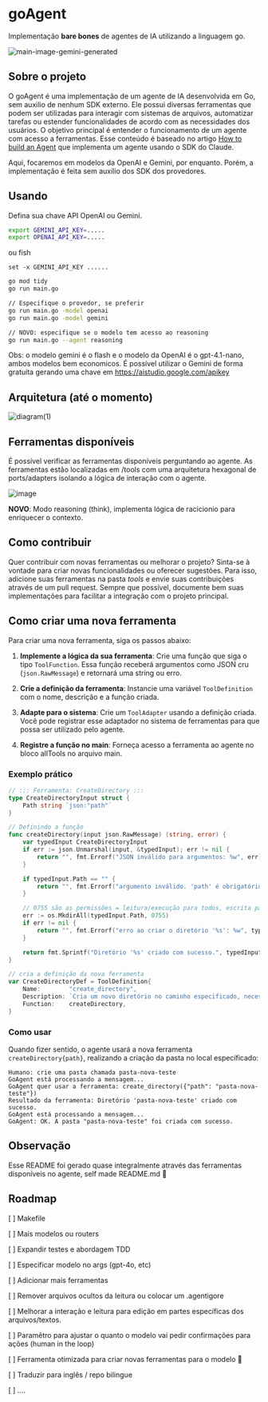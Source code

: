 # goAgent
Implementação **bare bones** de agentes de IA utilizando a linguagem go.

![main-image-gemini-generated](https://github.com/user-attachments/assets/49df3432-b530-481c-bc67-20fadaa0d263)

## Sobre o projeto
O goAgent é uma implementação de um agente de IA desenvolvida em Go, sem auxilio de nenhum SDK externo. Ele possui diversas ferramentas que podem ser utilizadas para interagir com sistemas de arquivos, automatizar tarefas ou estender funcionalidades de acordo com as necessidades dos usuários. O objetivo principal é entender o funcionamento de um agente com acesso a ferramentas. Esse conteúdo é baseado no artigo [How to build an Agent](https://ampcode.com/how-to-build-an-agent) que implementa um agente usando o SDK do Claude. 

Aqui, focaremos em modelos da OpenAI e Gemini, por enquanto. Porém, a implementação é feita sem auxilio dos SDK dos provedores.

## Usando
Defina sua chave API OpenAI ou Gemini.

```bash
export GEMINI_API_KEY=.....
export OPENAI_API_KEY=.....
```
ou fish
```fish
set -x GEMINI_API_KEY ......
```

```bash
go mod tidy
go run main.go
```
```bash
// Especifique o provedor, se preferir
go run main.go -model openai
go run main.go -model gemini

// NOVO: especifique se o modelo tem acesso ao reasoning 
go run main.go --agent reasoning 
```

Obs: o modelo gemini é o flash e o modelo da OpenAI é o gpt-4.1-nano, ambos modelos bem economicos. É possível utilizar o Gemini de forma gratuíta gerando uma chave em https://aistudio.google.com/apikey

## Arquitetura (até o momento)
![diagram(1)](https://github.com/user-attachments/assets/b270a0ad-9665-4f94-a0d2-e57995b687f6)

## Ferramentas disponíveis

É possível verificar as ferramentas disponíveis perguntando ao agente. As ferramentas estão localizadas em /tools com uma arquitetura hexagonal de ports/adapters isolando a lógica de interação com o agente.


![image](https://github.com/user-attachments/assets/001025f1-716e-4659-94af-bd4d088dc44d)

**NOVO**: Modo reasoning (think), implementa lógica de racicionio para enriquecer o contexto.


## Como contribuir
Quer contribuir com novas ferramentas ou melhorar o projeto? Sinta-se à vontade para criar novas funcionalidades ou oferecer sugestões. Para isso, adicione suas ferramentas na pasta *tools* e envie suas contribuições através de um pull request. Sempre que possível, documente bem suas implementações para facilitar a integração com o projeto principal.


## Como criar uma nova ferramenta

Para criar uma nova ferramenta, siga os passos abaixo:

1. **Implemente a lógica da sua ferramenta**: Crie uma função que siga o tipo `ToolFunction`. Essa função receberá argumentos como JSON cru (`json.RawMessage`) e retornará uma string ou erro.

2. **Crie a definição da ferramenta**: Instancie uma variável `ToolDefinition` com o nome, descrição e a função criada.

3. **Adapte para o sistema**: Crie um `ToolAdapter` usando a definição criada. Você pode registrar esse adaptador no sistema de ferramentas para que possa ser utilizado pelo agente.

4. **Registre a função no main**: Forneça acesso a ferramenta ao agente no bloco allTools no arquivo main. 

### Exemplo prático

```go
// ::: Ferramenta: CreateDirectory :::
type CreateDirectoryInput struct {
	Path string `json:"path"`
}

// Definindo a função
func createDirectory(input json.RawMessage) (string, error) {
	var typedInput CreateDirectoryInput
	if err := json.Unmarshal(input, &typedInput); err != nil {
		return "", fmt.Errorf("JSON inválido para argumentos: %w", err)
	}

	if typedInput.Path == "" {
		return "", fmt.Errorf("argumento inválido. 'path' é obrigatório")
	}

	// 0755 são as permissões = leitura/execução para todos, escrita para o dono
	err := os.MkdirAll(typedInput.Path, 0755)
	if err != nil {
		return "", fmt.Errorf("erro ao criar o diretório '%s': %w", typedInput.Path, err)
	}

	return fmt.Sprintf("Diretório '%s' criado com sucesso.", typedInput.Path), nil
}

// cria a definição da nova ferramenta
var CreateDirectoryDef = ToolDefinition{
	Name:        "create_directory",
	Description: `Cria um novo diretório no caminho especificado, necessita de um nome. Exemplo: {"path": "meu/novo/nome_diretorio"}`, //muito importante para comunicar com o agente.
	Function:    createDirectory,
}

```

### Como usar
Quando fizer sentido, o agente usará a nova ferramenta `createDirectory{path}`, realizando a criação da pasta no local específicado:

```
Humano: crie uma pasta chamada pasta-nova-teste
GoAgent está processando a mensagem...
GoAgent quer usar a ferramenta: create_directory({"path": "pasta-nova-teste"})
Resultado da ferramenta: Diretório 'pasta-nova-teste' criado com sucesso.
GoAgent está processando a mensagem...
GoAgent: OK. A pasta "pasta-nova-teste" foi criada com sucesso.
```

## Observação
Esse README foi gerado quase integralmente através das ferramentas disponíveis no agente, self made README.md 🤣

## Roadmap
[ ] Makefile

[ ] Mais modelos ou routers

[ ] Expandir testes e abordagem TDD

[ ] Especificar modelo no args (gpt-4o, etc)

[ ] Adicionar mais ferramentas

[ ] Remover arquivos ocultos da leitura ou colocar um .agentigore

[ ] Melhorar a interação e leitura para edição em partes específicas dos arquivos/textos.

[ ] Paramêtro para ajustar o quanto o modelo vai pedir confirmações para ações (human in the loop)

[ ] Ferramenta otimizada para criar novas ferramentas para o modelo 🔁

[ ] Traduzir para inglês / repo bilingue 

[ ] ....
